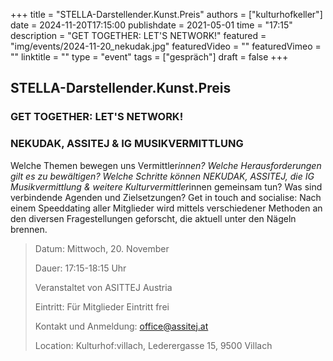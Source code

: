 +++
title = "STELLA-Darstellender.Kunst.Preis"
authors = ["kulturhofkeller"]
date = 2024-11-20T17:15:00
publishdate = 2021-05-01
time = "17:15"
description = "GET TOGETHER: LET'S NETWORK!"
featured = "img/events/2024-11-20_nekudak.jpg"
featuredVideo = ""
featuredVimeo = ""
linktitle = ""
type = "event"
tags = ["gespräch"]
draft = false
+++

##  STELLA-Darstellender.Kunst.Preis
### GET TOGETHER: LET'S NETWORK!
### NEKUDAK, ASSITEJ & IG MUSIKVERMITTLUNG


Welche Themen bewegen uns Vermittler*innen? Welche Herausforderungen gilt es zu bewältigen? Welche Schritte können NEKUDAK, ASSITEJ, die IG Musikver­mittlung & weitere Kulturvermittler*innen gemeinsam tun? Was sind verbindende Agenden und Zielsetzungen?
Get in touch and socialise: Nach einem Speeddating aller Mitglieder wird mittels verschiedener Methoden an den diversen Fragestellungen geforscht, die aktuell unter den Nägeln brennen.


> Datum: Mittwoch, 20. November
>
> Dauer: 17:15-18:15 Uhr
>
> Veranstaltet von ASITTEJ Austria
>
> Eintritt: Für Mitglieder Eintritt frei
> 
> Kontakt und Anmeldung: office@assitej.at 
>
> Location: Kulturhof:villach, Lederergasse 15, 9500 Villach


